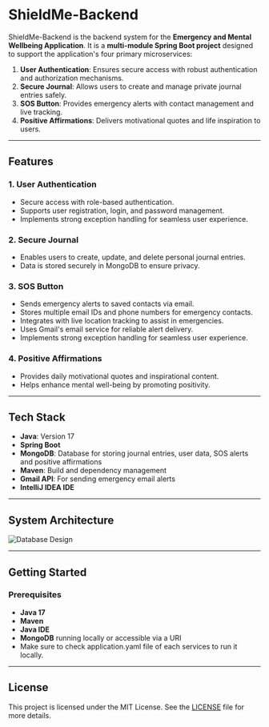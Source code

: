 # ShieldMe-Backend

ShieldMe-Backend is the backend system for the **Emergency and Mental Wellbeing Application**. It is a **multi-module Spring Boot project** designed to support the application's four primary microservices:

1. **User Authentication**: Ensures secure access with robust authentication and authorization mechanisms.
2. **Secure Journal**: Allows users to create and manage private journal entries safely.
3. **SOS Button**: Provides emergency alerts with contact management and live tracking.
4. **Positive Affirmations**: Delivers motivational quotes and life inspiration to users.

---

## Features

### 1. **User Authentication**
- Secure access with role-based authentication.
- Supports user registration, login, and password management.
- Implements strong exception handling for seamless user experience.

### 2. **Secure Journal**
- Enables users to create, update, and delete personal journal entries.
- Data is stored securely in MongoDB to ensure privacy.

### 3. **SOS Button**
- Sends emergency alerts to saved contacts via email.
- Stores multiple email IDs and phone numbers for emergency contacts.
- Integrates with live location tracking to assist in emergencies.
- Uses Gmail's email service for reliable alert delivery.
- Implements strong exception handling for seamless user experience.

### 4. **Positive Affirmations**
- Provides daily motivational quotes and inspirational content.
- Helps enhance mental well-being by promoting positivity.

---

## Tech Stack

- **Java**: Version 17
- **Spring Boot**
- **MongoDB**: Database for storing journal entries, user data, SOS alerts and positive affirmations 
- **Maven**: Build and dependency management
- **Gmail API**: For sending emergency email alerts
- **IntelliJ IDEA IDE**


---

## System Architecture

<img src="https://github.com/ajaynegi45/ShieldMe-Backend/blob/main/System%20Architecture.png" alt="Database Design">

---

## Getting Started

### Prerequisites
- **Java 17**
- **Maven**
- **Java IDE**
- **MongoDB** running locally or accessible via a URI
- Make sure to check application.yaml file of each services to run it locally.

---

## License
This project is licensed under the MIT License. See the [LICENSE](https://github.com/ajaynegi45/ShieldMe-Backend/blob/main/LICENSE) file for more details.

